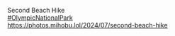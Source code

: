 Second Beach Hike  
[\#<span>OlympicNationalPark</span>](https://social.lol/tags/OlympicNationalPark)  
[<span class="invisible">https://</span><span class="ellipsis">photos.mihobu.lol/2024/07/seco</span><span class="invisible">nd-beach-hike</span>](https://photos.mihobu.lol/2024/07/second-beach-hike)